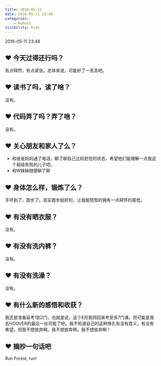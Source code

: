 ```yaml
---
title: 2016-05-11
date: 2016-05-11 23:48
categories:
    - Reboot
visibility: hide
---
```


2016-05-11 23:48

<!-- more -->
## ❤ 今天过得还行吗？

有点释然，有点紧张。总体来说，可能好了一丢丢吧。

## ❤ 读书了吗，读了啥？

没有。

## ❤ 代码弄了吗？弄了啥？

没有。

## ❤ 关心朋友和家人了么？

+ 和爸爸妈妈通了电话，聊了聊自己比较悲怆的状态，希望他们能理解一点我这个超级失败的儿子吧。
+ 和W妹妹随便聊了聊

## ❤ 身体怎么样，锻炼了么？

手环到了，跑步了。其实跑步挺好的，让我能短暂的拥有一点释怀的感觉。

## ❤ 有没有晒衣服？

没有。

## ❤ 有没有洗内裤？

没有。

## ❤ 有没有洗澡？

没有。

## ❤ 有什么新的感悟和收获？

我还是准备延考1到2门，也就是说，这个8月我将回来考至多7门课。但可能是我去HOOVER的最后一丝可能了吧。我不知道自己的这种挣扎有没有意义，有没有希望。但我不想放弃啊。我不想放弃啊。我不想放弃啊！

## ❤ 摘抄一句话吧

Run Forest, run!